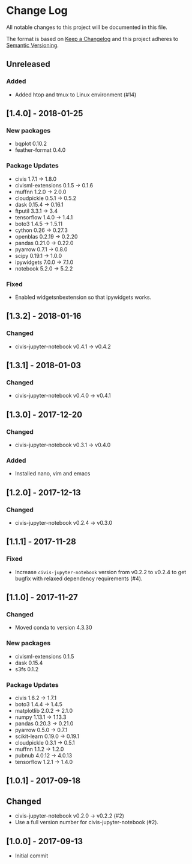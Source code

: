 # Change Log
All notable changes to this project will be documented in this file.

The format is based on [Keep a Changelog](http://keepachangelog.com/)
and this project adheres to [Semantic Versioning](http://semver.org/).

## Unreleased


### Added
- Added htop and tmux to Linux environment (#14)

## [1.4.0] - 2018-01-25
### New packages
- bqplot 0.10.2
- feather-format 0.4.0

### Package Updates
- civis 1.7.1 -> 1.8.0
- civisml-extensions 0.1.5 -> 0.1.6
- muffnn 1.2.0 -> 2.0.0
- cloudpickle 0.5.1 -> 0.5.2
- dask 0.15.4 -> 0.16.1
- ftputil 3.3.1 -> 3.4
- tensorflow 1.4.0 -> 1.4.1
- boto3 1.4.5 -> 1.5.11
- cython 0.26 -> 0.27.3
- openblas 0.2.19 -> 0.2.20
- pandas 0.21.0 -> 0.22.0
- pyarrow 0.7.1 -> 0.8.0
- scipy 0.19.1 -> 1.0.0
- ipywidgets 7.0.0 -> 7.1.0
- notebook 5.2.0 -> 5.2.2

### Fixed
- Enabled widgetsnbextension so that ipywidgets works.

## [1.3.2] - 2018-01-16

### Changed
- civis-jupyter-notebook v0.4.1 -> v0.4.2

## [1.3.1] - 2018-01-03

### Changed
- civis-jupyter-notebook v0.4.0 -> v0.4.1

## [1.3.0] - 2017-12-20

### Changed
- civis-jupyter-notebook v0.3.1 -> v0.4.0

### Added
- Installed nano, vim and emacs

## [1.2.0] - 2017-12-13

### Changed
- civis-jupyter-notebook v0.2.4 -> v0.3.0

## [1.1.1] - 2017-11-28

### Fixed
- Increase ``civis-jupyter-notebook`` version from v0.2.2 to v0.2.4 to get bugfix with relaxed dependency requirements (#4).

## [1.1.0] - 2017-11-27

### Changed
- Moved conda to version 4.3.30

### New packages
- civisml-extensions 0.1.5
- dask 0.15.4
- s3fs 0.1.2

### Package Updates
- civis 1.6.2 -> 1.7.1
- boto3 1.4.4 -> 1.4.5
- matplotlib 2.0.2 -> 2.1.0
- numpy 1.13.1 -> 1.13.3
- pandas 0.20.3 -> 0.21.0
- pyarrow 0.5.0 -> 0.7.1
- scikit-learn 0.19.0 -> 0.19.1
- cloudpickle 0.3.1 -> 0.5.1
- muffnn 1.1.2 -> 1.2.0
- pubnub 4.0.12 -> 4.0.13
- tensorflow 1.2.1 -> 1.4.0

## [1.0.1] - 2017-09-18

## Changed
- civis-jupyter-notebook v0.2.0 -> v0.2.2 (#2)
- Use a full version number for civis-jupyter-notebook (#2).

## [1.0.0] - 2017-09-13

- Initial commit
